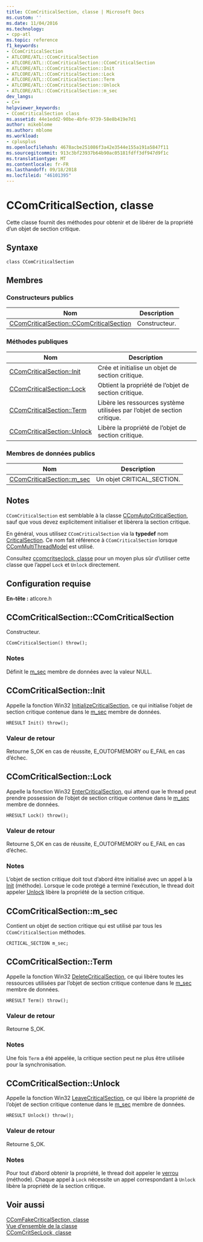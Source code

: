 ```yaml
---
title: CComCriticalSection, classe | Microsoft Docs
ms.custom: ''
ms.date: 11/04/2016
ms.technology:
- cpp-atl
ms.topic: reference
f1_keywords:
- CComCriticalSection
- ATLCORE/ATL::CComCriticalSection
- ATLCORE/ATL::CComCriticalSection::CComCriticalSection
- ATLCORE/ATL::CComCriticalSection::Init
- ATLCORE/ATL::CComCriticalSection::Lock
- ATLCORE/ATL::CComCriticalSection::Term
- ATLCORE/ATL::CComCriticalSection::Unlock
- ATLCORE/ATL::CComCriticalSection::m_sec
dev_langs:
- C++
helpviewer_keywords:
- CComCriticalSection class
ms.assetid: 44e1edd2-90be-4bfe-9739-58e8b419e7d1
author: mikeblome
ms.author: mblome
ms.workload:
- cplusplus
ms.openlocfilehash: 4678acbe251086f3a42e3544e155a191a5847f11
ms.sourcegitcommit: 913c3bf23937b64b90ac05181fdff3df947d9f1c
ms.translationtype: MT
ms.contentlocale: fr-FR
ms.lasthandoff: 09/18/2018
ms.locfileid: "46101395"
---
```

# <a name="ccomcriticalsection-class"></a>CComCriticalSection, classe

Cette classe fournit des méthodes pour obtenir et de libérer de la propriété d’un objet de section critique.

## <a name="syntax"></a>Syntaxe

```
class CComCriticalSection
```

## <a name="members"></a>Membres

### <a name="public-constructors"></a>Constructeurs publics

|Nom|Description|
|----------|-----------------|
|[CComCriticalSection::CComCriticalSection](#ccomcriticalsection)|Constructeur.|

### <a name="public-methods"></a>M&#233;thodes publiques

|Nom|Description|
|----------|-----------------|
|[CComCriticalSection::Init](#init)|Crée et initialise un objet de section critique.|
|[CComCriticalSection::Lock](#lock)|Obtient la propriété de l’objet de section critique.|
|[CComCriticalSection::Term](#term)|Libère les ressources système utilisées par l’objet de section critique.|
|[CComCriticalSection::Unlock](#unlock)|Libère la propriété de l’objet de section critique.|

### <a name="public-data-members"></a>Membres de données publics

|Nom|Description|
|----------|-----------------|
|[CComCriticalSection::m_sec](#m_sec)|Un objet CRITICAL_SECTION.|

## <a name="remarks"></a>Notes

`CComCriticalSection` est semblable à la classe [CComAutoCriticalSection](../../atl/reference/ccomautocriticalsection-class.md), sauf que vous devez explicitement initialiser et libèrera la section critique.

En général, vous utilisez `CComCriticalSection` via la **typedef** nom [CriticalSection](ccommultithreadmodel-class.md#criticalsection). Ce nom fait référence à `CComCriticalSection` lorsque [CComMultiThreadModel](../../atl/reference/ccommultithreadmodel-class.md) est utilisé.  

Consultez [ccomcritseclock, classe](../../atl/reference/ccomcritseclock-class.md) pour un moyen plus sûr d’utiliser cette classe que l’appel `Lock` et `Unlock` directement.

## <a name="requirements"></a>Configuration requise

**En-tête :** atlcore.h

##  <a name="ccomcriticalsection"></a>  CComCriticalSection::CComCriticalSection

Constructeur.

```
CComCriticalSection() throw();
```

### <a name="remarks"></a>Notes

Définit le [m_sec](#m_sec) membre de données avec la valeur NULL.

##  <a name="init"></a>  CComCriticalSection::Init

Appelle la fonction Win32 [InitializeCriticalSection](/windows/desktop/api/synchapi/nf-synchapi-initializecriticalsection), ce qui initialise l’objet de section critique contenue dans le [m_sec](#m_sec) membre de données.

```
HRESULT Init() throw();
```

### <a name="return-value"></a>Valeur de retour

Retourne S_OK en cas de réussite, E_OUTOFMEMORY ou E_FAIL en cas d’échec.

##  <a name="lock"></a>  CComCriticalSection::Lock

Appelle la fonction Win32 [EnterCriticalSection](/windows/desktop/api/synchapi/nf-synchapi-entercriticalsection), qui attend que le thread peut prendre possession de l’objet de section critique contenue dans le [m_sec](#m_sec) membre de données.

```
HRESULT Lock() throw();
```

### <a name="return-value"></a>Valeur de retour

Retourne S_OK en cas de réussite, E_OUTOFMEMORY ou E_FAIL en cas d’échec.

### <a name="remarks"></a>Notes

L’objet de section critique doit tout d’abord être initialisé avec un appel à la [Init](#init) (méthode). Lorsque le code protégé a terminé l’exécution, le thread doit appeler [Unlock](#unlock) libère la propriété de la section critique.

##  <a name="m_sec"></a>  CComCriticalSection::m_sec

Contient un objet de section critique qui est utilisé par tous les `CComCriticalSection` méthodes.

```
CRITICAL_SECTION m_sec;
```

##  <a name="term"></a>  CComCriticalSection::Term

Appelle la fonction Win32 [DeleteCriticalSection](/windows/desktop/api/synchapi/nf-synchapi-deletecriticalsection), ce qui libère toutes les ressources utilisées par l’objet de section critique contenue dans le [m_sec](#m_sec) membre de données.

```
HRESULT Term() throw();
```

### <a name="return-value"></a>Valeur de retour

Retourne S_OK.

### <a name="remarks"></a>Notes

Une fois `Term` a été appelée, la critique section peut ne plus être utilisée pour la synchronisation.

##  <a name="unlock"></a>  CComCriticalSection::Unlock

Appelle la fonction Win32 [LeaveCriticalSection](/windows/desktop/api/synchapi/nf-synchapi-leavecriticalsection), ce qui libère la propriété de l’objet de section critique contenue dans le [m_sec](#m_sec) membre de données.

```
HRESULT Unlock() throw();
```

### <a name="return-value"></a>Valeur de retour

Retourne S_OK.

### <a name="remarks"></a>Notes

Pour tout d’abord obtenir la propriété, le thread doit appeler le [verrou](#lock) (méthode). Chaque appel à `Lock` nécessite un appel correspondant à `Unlock` libère la propriété de la section critique.

## <a name="see-also"></a>Voir aussi

[CComFakeCriticalSection, classe](../../atl/reference/ccomfakecriticalsection-class.md)<br/>
[Vue d’ensemble de la classe](../../atl/atl-class-overview.md)<br/>
[CComCritSecLock, classe](../../atl/reference/ccomcritseclock-class.md)
